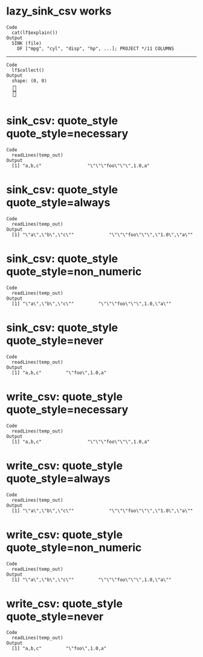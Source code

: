 # lazy_sink_csv works

    Code
      cat(lf$explain())
    Output
      SINK (file)
        DF ["mpg", "cyl", "disp", "hp", ...]; PROJECT */11 COLUMNS

---

    Code
      lf$collect()
    Output
      shape: (0, 0)
      ┌┐
      ╞╡
      └┘

# sink_csv: quote_style quote_style=necessary

    Code
      readLines(temp_out)
    Output
      [1] "a,b,c"                 "\"\"\"foo\"\"\",1.0,a"

# sink_csv: quote_style quote_style=always

    Code
      readLines(temp_out)
    Output
      [1] "\"a\",\"b\",\"c\""             "\"\"\"foo\"\"\",\"1.0\",\"a\""

# sink_csv: quote_style quote_style=non_numeric

    Code
      readLines(temp_out)
    Output
      [1] "\"a\",\"b\",\"c\""         "\"\"\"foo\"\"\",1.0,\"a\""

# sink_csv: quote_style quote_style=never

    Code
      readLines(temp_out)
    Output
      [1] "a,b,c"         "\"foo\",1.0,a"

# write_csv: quote_style quote_style=necessary

    Code
      readLines(temp_out)
    Output
      [1] "a,b,c"                 "\"\"\"foo\"\"\",1.0,a"

# write_csv: quote_style quote_style=always

    Code
      readLines(temp_out)
    Output
      [1] "\"a\",\"b\",\"c\""             "\"\"\"foo\"\"\",\"1.0\",\"a\""

# write_csv: quote_style quote_style=non_numeric

    Code
      readLines(temp_out)
    Output
      [1] "\"a\",\"b\",\"c\""         "\"\"\"foo\"\"\",1.0,\"a\""

# write_csv: quote_style quote_style=never

    Code
      readLines(temp_out)
    Output
      [1] "a,b,c"         "\"foo\",1.0,a"

